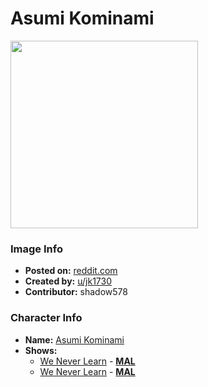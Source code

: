 # Asumi Kominami

<img src="https://raw.githubusercontent.com/shadow578/Project-Padoru/master/Padoru/we-never-learn/we-never-learn-asumi-kominami.png" height="300">

### Image Info
* **Posted on:**     [reddit.com](https://www.reddit.com/r/WeCantStudy/comments/e3w65z/padoru_asumi/)
* **Created by:**    [u/jk1730](https://github.com/shadow578/Project-Padoru/blob/master/table-of-contents/creators/ujk1730.md)
* **Contributor:**   shadow578

### Character Info
* **Name:**   [Asumi Kominami](https://myanimelist.net/character/157374)
* **Shows:**
  * [We Never Learn](https://github.com/shadow578/Project-Padoru/blob/master/table-of-contents/shows/WeNeverLearn.md) - [__MAL__](https://myanimelist.net/anime/38186/Bokutachi_wa_Benkyou_ga_Dekinai)
  * [We Never Learn](https://github.com/shadow578/Project-Padoru/blob/master/table-of-contents/shows/WeNeverLearn.md) - [__MAL__](https://myanimelist.net/manga/103890/Bokutachi_wa_Benkyou_ga_Dekinai)


